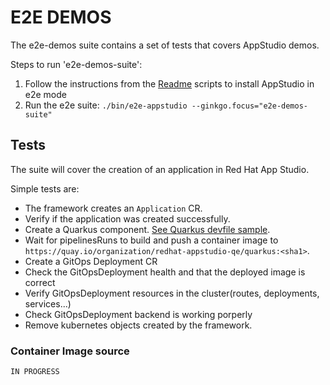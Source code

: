 # E2E DEMOS

The e2e-demos suite contains a set of tests that covers AppStudio demos.

Steps to run 'e2e-demos-suite':

1) Follow the instructions from the [Readme](../../docs/Installation.md) scripts to install AppStudio in e2e mode
2) Run the e2e suite: `./bin/e2e-appstudio --ginkgo.focus="e2e-demos-suite"`

## Tests

The suite will cover the creation of an application in Red Hat App Studio.

Simple tests are:

* The framework creates an `Application` CR.
* Verify if the application was created successfully.
* Create a Quarkus component. [See Quarkus devfile sample](https://github.com/redhat-appstudio-qe/devfile-sample-code-with-quarkus).
* Wait for pipelinesRuns to build and push a container image to `https://quay.io/organization/redhat-appstudio-qe/quarkus:<sha1>`.
* Create a GitOps Deployment CR
* Check the GitOpsDeployment health and that the deployed image is correct
* Verify GitOpsDeployment resources in the cluster(routes, deployments, services...)
* Check GitOpsDeployment backend is working porperly
* Remove kubernetes objects created by the framework.

### Container Image source

```IN PROGRESS```
